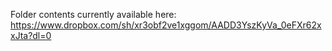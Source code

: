 Folder contents currently available here:
https://www.dropbox.com/sh/xr3obf2ve1xggom/AADD3YszKyVa_0eFXr62xxJta?dl=0
